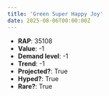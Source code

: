 ```yaml
---
title: 'Green Super Happy Joy'
date: 2025-08-06T00:00:00Z
---
```

- **RAP**: 35108
- **Value**: -1
- **Demand level**: -1
- **Trend**: -1
- **Projected?**: True
- **Hyped?**: True
- **Rare?**: True

